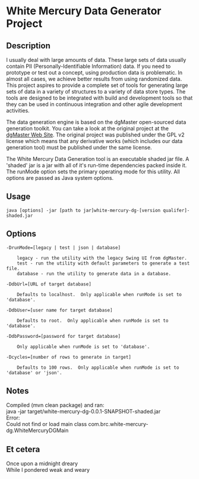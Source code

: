 White Mercury Data Generator Project
====================================

Description
-----------

I usually deal with large amounts of data.  These large sets of data usually contain PII (Personally-Identifiable Information) data.  If you need to prototype or test out a concept, using production data is problematic.  In almost all cases, we achieve better results from using randomized data.  This project aspires to provide a complete set of tools for generating large sets of data in a variety of structures to a variety of data store types.  The tools are designed to be integrated with build and development tools so that they can be used in continuous integration and other agile development activities.

The data generation engine is based on the dgMaster open-sourced data generation toolkit.  You can take a look at the original project at the [dgMaster Web Site](http://dgmaster.sourceforge.net/).  The original project was published under the GPL v2 license which means that any derivative works (which includes our data generation tool) must be published under the same license.

The White Mercury Data Generation tool is an executable shaded jar file.  A 'shaded' jar is a jar with all of it's run-time dependencies packed inside it.  The runMode option sets the primary operating mode for this utility.  All options are passed as Java system options.

Usage
-----

	java [options] -jar [path to jar]white-mercury-dg-[version qualifer]-shaded.jar

Options
-------

	-DrunMode=[legacy | test | json | database]

		legacy - run the utility with the legacy Swing UI from dgMaster.
		test - run the utility with default parameters to generate a test file.
		database - run the utility to generate data in a database.

	-DdbUrl=[URL of target database]

		Defaults to localhost.  Only applicable when runMode is set to 'database'.

	-DdbUser=[user name for target database]

		Defaults to root.  Only applicable when runMode is set to 'database'.

	-DdbPassword=[password for target database]

		Only applicable when runMode is set to 'database'.

	-Dcycles=[number of rows to generate in target]

		Defaults to 100 rows.  Only applicable when runMode is set to 'database' or 'json'.

Notes
-----
Compiled (mvn clean package) and ran:  
	java -jar target/white-mercury-dg-0.0.1-SNAPSHOT-shaded.jar  
Error:  
	Could not find or load main class com.brc.white-mercury-dg.WhiteMercuryDGMain  

Et cetera
---------
Once upon a midnight dreary  
While I pondered weak and weary
